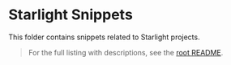 # Starlight Snippets

This folder contains snippets related to Starlight projects.

> For the full listing with descriptions, see the [root README](../../README.md).
